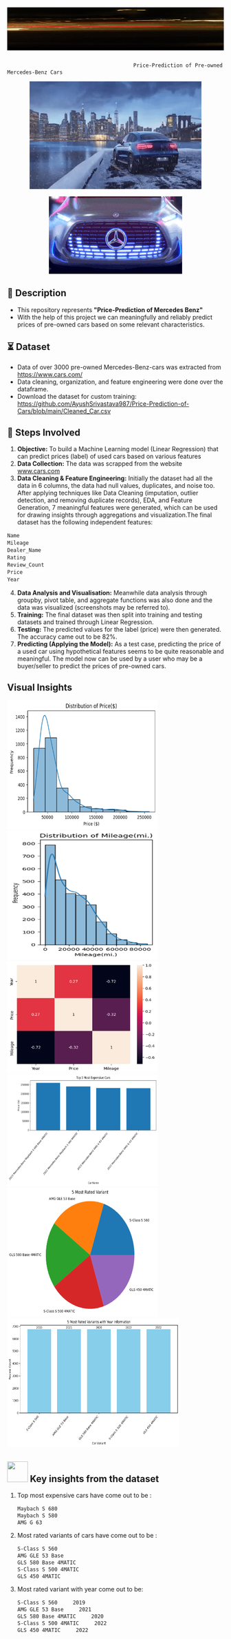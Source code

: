 # <img src="https://github.com/AyushSrivastava987/Price-Prediction-of-Cars/blob/main/Media/d25xwg9-caa739b2-d717-4ace-8f36-97c6a4bc7f2f.gif" width="100%" height="100">
                                             Price-Prediction of Pre-owned Mercedes-Benz Cars
<p align="center"><img src="https://github.com/AyushSrivastava987/Price-Prediction-of-Cars/blob/main/Media/Car.gif" width="400" height="250">
 <br>
<p align="center"><img src="https://github.com/AyushSrivastava987/Price-Prediction-of-Cars/blob/main/Media/car%202.gif" width="310" height="180"> 
 <br>
  
## 📝 Description
* This repository represents **"Price-Prediction of Mercedes Benz"**
* With the help of this project we can meaningfully and reliably predict prices of pre-owned cars based on some relevant characteristics.

## ⏳ Dataset 
* Data of over 3000 pre-owned Mercedes-Benz-cars was extracted from https://www.cars.com/
* Data cleaning, organization, and feature engineering were done over the dataframe.
* Download the dataset for custom training:
 https://github.com/AyushSrivastava987/Price-Prediction-of-Cars/blob/main/Cleaned_Car.csv

## 📝 Steps Involved

1. **Objective:** To build a Machine Learning model (Linear Regression) that can predict prices (label) of used cars based on various features
2. **Data Collection:** The data was scrapped from the website www.cars.com
3. **Data Cleaning & Feature Engineering:** Initially the dataset had all the data in 6 columns, the data had null values, duplicates, and noise too. After applying techniques like Data Cleaning (imputation, outlier detection, and removing duplicate records), EDA, and Feature Generation, 7 meaningful features were generated, which can be used for drawing insights through aggregations and visualization.The final dataset has the following independent features:
```bash
Name             
Mileage         
Dealer_Name      
Rating          
Review_Count      
Price           
Year    
```
4. **Data Analysis and Visualisation:** Meanwhile data analysis through groupby, pivot table, and aggregate functions was also done and the data was visualized (screenshots may be referred to).
5. **Training:** The final dataset was then split into training and testing datasets and trained through Linear Regression.
6. **Testing:** The predicted values for the label (price) were then generated. The accuracy came out to be 82%.
7. **Predicting (Applying the Model):** As a test case, predicting the price of a used car using hypothetical features seems to be quite reasonable and meaningful. The model now can be used by a user who may be a buyer/seller to predict the prices of pre-owned cars.

 ## Visual Insights

<img src="https://github.com/AyushSrivastava987/Price-Prediction-of-Cars/blob/main/Media/Distribution%20of%20Price.png" width="350" height="300"> <img src="https://github.com/AyushSrivastava987/Price-Prediction-of-Cars/blob/main/Media/Distribution%20of%20mileage.png" width="350" height="300">
<br>
<img src="https://github.com/AyushSrivastava987/Price-Prediction-of-Cars/blob/main/Media/Correlation.png" width="350" height="260"> <img src="https://github.com/AyushSrivastava987/Price-Prediction-of-Cars/blob/main/Media/Top%205%20most%20Expensive%20Cars.png" width="350" height="260">
<br>
<img src="https://github.com/AyushSrivastava987/Price-Prediction-of-Cars/blob/main/Media/Top%205%20most%20rated%20Variants.png" width="350" height="300"> <img src="https://github.com/AyushSrivastava987/Price-Prediction-of-Cars/blob/main/Media/Top%205%20most%20rated%20with%20year%20information.png" width="400" height="300">
<br>


## <img src="https://user-images.githubusercontent.com/108053296/185756908-fbb62168-d923-48f2-992f-b8e2fde848fe.gif" width="48" height="48" > Key insights from the dataset
   
   1. Top most expensive cars have come out to be :
      
          Maybach S 680
          Maybach S 580
          AMG G 63
   2. Most rated variants of cars have come out to be :
      
          S-Class S 560     
          AMG GLE 53 Base   
          GLS 580 Base 4MATIC  
          S-Class S 500 4MATIC
          GLS 450 4MATIC
   3. Most rated variant with year come out to be:
      
          S-Class S 560     2019
          AMG GLE 53 Base     2021
          GLS 580 Base 4MATIC     2020
          S-Class S 500 4MATIC     2022
          GLS 450 4MATIC     2022

